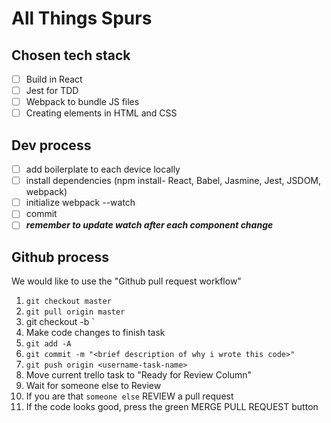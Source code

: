 # All Things Spurs

## Chosen tech stack  
- [ ] Build in React
- [ ] Jest for TDD
- [ ] Webpack to bundle JS files
- [ ] Creating elements in HTML and CSS

## Dev process
- [ ] add boilerplate to each device locally
- [ ] install dependencies (npm install- React, Babel, Jasmine, Jest,     JSDOM, webpack)
- [ ] initialize webpack --watch
- [ ] commit
- [ ] ***remember to update watch after each component change***

## Github process
We would like to use the "Github pull request workflow"

1. `git checkout master`
2. `git pull origin master`
3. git checkout -b <username-task-name>`
4. Make code changes to finish task
5. `git add -A`
6. `git commit -m "<brief description of why i wrote this code>"`
7. `git push origin <username-task-name>`
8. Move current trello task to "Ready for Review Column"
9. Wait for someone else to Review
10. If you are that `someone else` REVIEW a pull request
11. If the code looks good, press the green MERGE PULL REQUEST button
